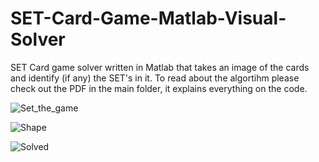 SET-Card-Game-Matlab-Visual-Solver
==================================

SET Card game solver written in Matlab that takes an image of the cards and identify (if any) the SET's in it. To read about the 
algortihm please check out the PDF in the main folder, it explains everything on the code. 

![Set_the_game](http://i59.tinypic.com/333da4p.jpg)

![Shape](http://i57.tinypic.com/5126ih.png)

![Solved](http://i58.tinypic.com/2n1rgc9.png)

